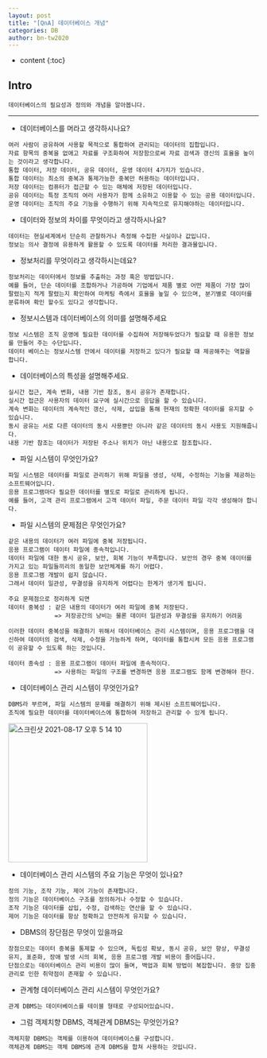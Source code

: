 ```yaml
---
layout: post
title: "[QnA] 데이터베이스 개념"
categories: DB
author: bn-tw2020
---
```

* content
{:toc}


## Intro

```
데이터베이스의 필요성과 정의와 개념을 알아봅니다.
```





---

* 데이터베이스를 머라고 생각하시나요?

```
여러 사람이 공유하여 사용할 목적으로 통합하여 관리되는 데이터의 집합입니다.
자료 항목의 중복을 없애고 자료를 구조화하여 저장함으로써 자료 검색과 갱신의 효율을 높이는 것이라고 생각합니다.
통합 데이터, 저장 데이터, 공유 데이터, 운영 데이터 4가지가 있습니다.
통합 데이터는 최소의 중복과 통제가능한 중복만 허용하는 데이터입니다.
저장 데이터는 컴퓨터가 접근할 수 있는 매체에 저장된 데이터입니다.
공유 데이터는 특정 조직의 여러 사용자가 함께 소유하고 이용할 수 있는 공용 데이터입니다.
운영 데이터는 조직의 주요 기능을 수행하기 위해 지속적으로 유지해야하는 데이터입니다.
```

* 데이터와 정보의 차이를 무엇이라고 생각하시나요?

```
데이터는 현실세계에서 단순히 관찰하거나 측정해 수집한 사실이나 값입니다.  
정보는 의사 결정에 유용하게 활용할 수 있도록 데이터를 처리한 결과물입니다.
```

* 정보처리를 무엇이라고 생각하시는데요?

```
정보처리는 데이터에서 정보를 추출하는 과정 혹은 방법입니다.  
예를 들어, 단순 데이터를 조합하거나 가공하여 기업에서 제품 별로 어떤 제품이 가장 많이 팔렸는지 적게 팔렸는지 확인하여 마케팅 측에서 효율을 높일 수 있으며, 분기별로 데이터를 분류하여 확인 할수도 있다고 생각합니다.
```

* 정보시스템과 데이터베이스의 의미를 설명해주세요

```
정보 시스템은 조직 운영에 필요한 데이터를 수집하여 저장해두었다가 필요할 때 유용한 정보를 만들어 주는 수단입니다.  
데이터 베이스는 정보시스템 안에서 데이터를 저장하고 있다가 필요할 떄 제공해주는 역할을 합니다.
```

* 데이터베이스의 특성을 설명해주세요.

```
실시간 접근, 계속 변화, 내용 기반 참조, 동시 공유가 존재합니다.
실시간 접근은 사용자의 데이터 요구에 실시간으로 응답을 할 수 있습니다.
계속 변화는 데이터의 계속적인 갱신, 삭제, 삽입을 통해 현재의 정확한 데이터를 유지할 수 있습니다.
동시 공유는 서로 다른 데이터의 동시 사용뿐만 아니라 같은 데이터의 동시 사용도 지원해줍니다.
내용 기반 참조는 데이터가 저장된 주소나 위치가 아닌 내용으로 참조합니다.
```

* 파일 시스템이 무엇인가요?

```
파일 시스템은 데이터를 파일로 관리하기 위해 파일을 생성, 삭제, 수정하는 기능을 제공하는 소프트웨어입니다.
응용 프로그램마다 필요한 데이터를 별도로 파일로 관리하게 됩니다.
예를 들어, 고객 관리 프로그램에서 고객 데이터 파일, 주문 데이터 파일 각각 생성해야 합니다.
```

* 파일 시스템의 문제점은 무엇인가요?

```
같은 내용의 데이터가 여러 파일에 중복 저장됩니다.
응용 프로그램이 데이터 파일에 종속적입니다.
데이터 파일에 대한 동시 공유, 보안, 회복 기능이 부족합니다. 보안의 경우 중복 데이터를 가지고 있는 파일들끼리의 동일한 보안체계를 하기 어렵다.
응용 프로그램 개발이 쉽지 않습니다.
그래서 데이터 일관성, 무결성을 유지하게 어렵다는 한계가 생기게 됩니다.

주요 문제점으로 정리하게 되면
데이터 중복성 : 같은 내용의 데이터가 여러 파일에 중복 저장된다.
             => 저장공간의 낭비는 물론 데이터 일관성과 무결성을 유지하기 어려움

이러한 데이터 중복성을 해결하기 위해서 데이터베이스 관리 시스템이며, 응용 프로그램을 대신하여 데이터의 검색, 삭제, 수정을 가능하게 하며, 데이터를 통합시켜 모든 응용 프로그램이 공유할 수 있도록 하는 것입니다.

데이터 종속성 : 응용 프로그램이 데이터 파일에 종속적이다.
             => 사용하는 파일의 구조를 변경하면 응용 프로그램도 함께 변경해야 한다.
```

* 데이터베이스 관리 시스템이 무엇인가요?

```
DBMS라 부르며, 파일 시스템의 문제를 해결하기 위해 제시된 소프트웨어입니다.
조직에 필요한 데이터를 데이터베이스에 통합하여 저장하고 관리할 수 있게 됩니다.
```

<img width="280" alt="스크린샷 2021-08-17 오후 5 14 10" src="https://user-images.githubusercontent.com/66770613/129689578-e0aa3dc7-e264-4773-abb3-64c3cdc0cea5.png">

* 데이터베이스 관리 시스템의 주요 기능은 무엇이 있나요?
  
```
정의 기능, 조작 기능, 제어 기능이 존재합니다.  
정의 기능은 데이터베이스 구조를 정의하거나 수정할 수 있습니다.  
조작 기능은 데이터를 삽입, 수정, 검색하는 연산을 할 수 있습니다.  
제어 기능은 데이터를 항상 정확하고 안전하게 유지할 수 있습니다.
```

* DBMS의 장단점은 무엇이 있을까요

```
장점으로는 데이터 중복을 통제할 수 있으며, 독립성 확보, 동시 공유, 보안 향상, 무결성 유지, 표준화, 장애 발생 시의 회복, 응용 프로그램 개발 비용이 줄어듭니다.
단점으로는 데이터베이스 관리 비용이 많이 들며, 백업과 회복 방법이 복잡합니다. 중앙 집중 관리로 인한 취약점이 존재할 수 있습니다.
```

* 관계형 데이터베이스 관리 시스템이 무엇인가요?

```
관계 DBMS는 데이터베이스를 테이블 형태로 구성되어있습니다.
```

* 그럼 객제치향 DBMS, 객체관계 DBMS는 무엇인가요?

```
객체지향 DBMS는 객체를 이용하여 데이터베이스를 구성합니다.
객체관계 DBMS는 객체 DBMS에 관계 DBMS을 합쳐 사용하는 것입니다.
```
